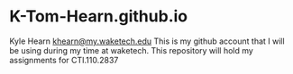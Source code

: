 # K-Tom-Hearn.github.io
Kyle Hearn khearn@my.waketech.edu
This is my github account that I will be using during my time at waketech.
This repository will hold my assignments for CTI.110.2837
